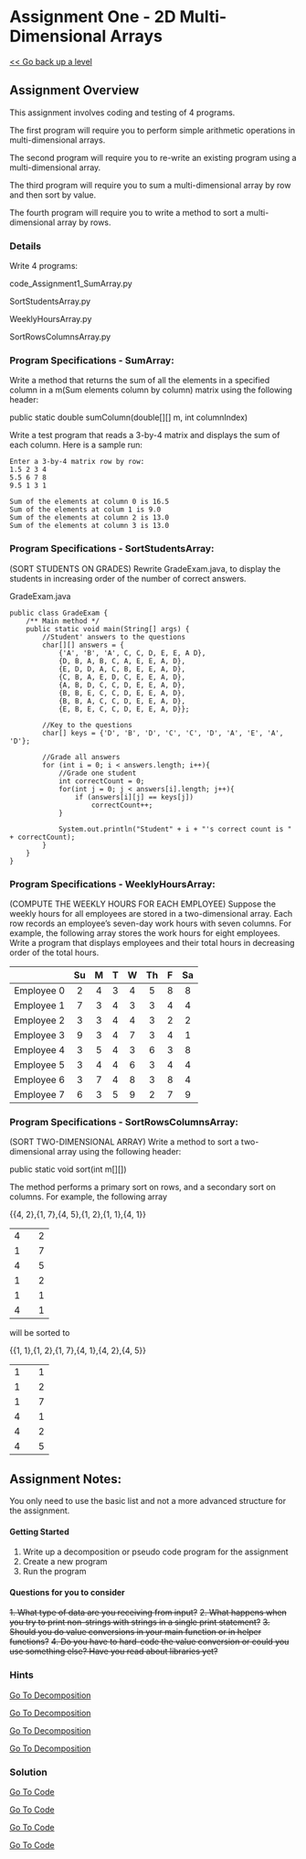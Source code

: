 # Assignment One - 2D Multi-Dimensional Arrays

[<< Go back up a level](ProgrammingPrinciplesII.md)

## Assignment Overview

This assignment involves coding and testing of 4 programs.

The first program will require you to perform simple arithmetic operations in multi-dimensional arrays.

The second program will require you to re-write an existing program using a multi-dimensional array.
 
The third program will require you to sum a multi-dimensional array by row and then sort by value.

The fourth program will require you to write a method to sort a multi-dimensional array by rows.

### Details

Write 4 programs:

code_Assignment1_SumArray.py

SortStudentsArray.py

WeeklyHoursArray.py

SortRowsColumnsArray.py

### Program Specifications - SumArray:

Write a method that returns the sum of all the elements in a specified column in a m(Sum elements column by column) matrix using the following header:

public static double sumColumn(double[][] m, int columnIndex)


Write a test program that reads a 3-by-4 matrix and displays the sum of each column. Here is a sample run:
```
Enter a 3-by-4 matrix row by row:
1.5 2 3 4
5.5 6 7 8
9.5 1 3 1

Sum of the elements at column 0 is 16.5
Sum of the elements at colum 1 is 9.0
Sum of the elements at column 2 is 13.0
Sum of the elements at column 3 is 13.0
```

### Program Specifications - SortStudentsArray:

(SORT STUDENTS ON GRADES) Rewrite GradeExam.java, to display the students in increasing order of the number of correct answers.

GradeExam.java
```
public class GradeExam {
    /** Main method */
    public static void main(String[] args) {
        //Student' answers to the questions
        char[][] answers = {
            {'A', 'B', 'A', C, C, D, E, E, A D},
            {D, B, A, B, C, A, E, E, A, D},
            {E, D, D, A, C, B, E, E, A, D},
            {C, B, A, E, D, C, E, E, A, D},
            {A, B, D, C, C, D, E, E, A, D},
            {B, B, E, C, C, D, E, E, A, D},
            {B, B, A, C, C, D, E, E, A, D},
            {E, B, E, C, C, D, E, E, A, D}};
        
        //Key to the questions
        char[] keys = {'D', 'B', 'D', 'C', 'C', 'D', 'A', 'E', 'A', 'D'};

        //Grade all answers
        for (int i = 0; i < answers.length; i++){
            //Grade one student
            int correctCount = 0;
            for(int j = 0; j < answers[i].length; j++){
                if (answers[i][j] == keys[j])
                    correctCount++;
            }
        
            System.out.println("Student" + i + "'s correct count is " + correctCount);
        }
    }
}

```

### Program Specifications - WeeklyHoursArray:

(COMPUTE THE WEEKLY HOURS FOR EACH EMPLOYEE) Suppose the weekly hours for all employees are stored in a two-dimensional array. Each row records an employee’s seven-day work hours with seven columns. For example, the following array stores the work hours for eight employees. Write a program that displays employees and their total hours in decreasing order of the total hours.

 ||Su|M|T|W|Th|F|Sa|
 |-|:-:|:-:|:-:|:-:|:-:|:-:|:-:|
 |Employee 0|2|4|3|4|5|8|8|
 |Employee 1|7|3|4|3|3|4|4|
 |Employee 2|3|3|4|4|3|2|2|
 |Employee 3|9|3|4|7|3|4|1|
 |Employee 4|3|5|4|3|6|3|8|
 |Employee 5|3|4|4|6|3|4|4|
 |Employee 6|3|7|4|8|3|8|4|
 |Employee 7|6|3|5|9|2|7|9|


### Program Specifications - SortRowsColumnsArray:

(SORT TWO-DIMENSIONAL ARRAY) Write a method to sort a two-dimensional array using the following header:

public static void sort(int m[][])

The method performs a primary sort on rows, and a secondary sort on columns. For example, the following array

{{4, 2},{1, 7},{4, 5},{1, 2},{1, 1},{4, 1}}

||||
|-|-|-|
|4||2|
|1||7|
|4||5|
|1||2|
|1||1|
|4||1|

will be sorted to

{{1, 1},{1, 2},{1, 7},{4, 1},{4, 2},{4, 5}}

||||
|-|-|-|
|1||1|
|1||2|
|1||7|
|4||1|
|4||2|
|4||5|


## Assignment Notes:

You only need to use the basic list and not a more advanced structure for the assignment.
 
#### Getting Started

1.	Write up a decomposition or pseudo code program for the assignment
2.	Create a new program
3.	Run the program
 
 
#### Questions for you to consider

~~1.	What type of data are you receiving from input?~~
~~2.	What happens when you try to print non-strings with strings in a single print statement?~~
~~3.  Should you do value conversions in your main function or in helper functions?~~
~~4.  Do you have to hard-code the value conversion or could you use something else? Have you read about libraries yet?~~

### Hints

[Go To Decomposition](code_Assignment1_SumArray.txt)

[Go To Decomposition](SortStudentsArray.txt)

[Go To Decomposition](WeeklyHoursArray.txt)

[Go To Decomposition](SortRowsColumnsArray.txt)

### Solution

[Go To Code](code_Assignment1_SumArray.py)

[Go To Code](SortStudentsArray.py)

[Go To Code](WeeklyHoursArray.py)

[Go To Code](SortRowsColumnsArray.py)
